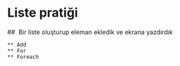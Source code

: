 # Liste pratiği

##  Bir liste oluşturup eleman ekledik ve ekrana yazdırdık

    ** Add
    ** For
    ** Foreach